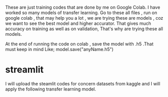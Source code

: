 These are just training codes that are done by me on Google Colab.
I have worked so many models of transfer learning.
Go to these all files , run on google colab , that may help you a lot , we are trying these are models , coz we want to see the best model and higher accurator.
That gives much accuracy on training as well as on validation, That's why are trying these all models.

At the end of running the code on colab , save the model with .h5 .That must keep in mind 
Like;
model.save("anyName.h5")

# streamlit
I will upload the steamlit codes for concern datasets from kaggle and I will apply the following transfer learning model. 
